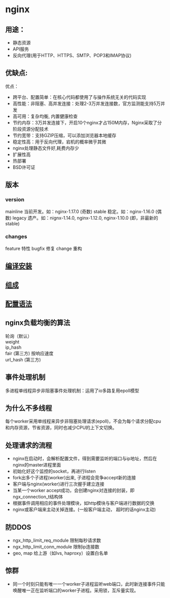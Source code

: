 # nginx

## 用途：
- 静态资源
- API服务
- 反向代理(用于HTTP、HTTPS、SMTP、POP3和IMAP协议)

## 优缺点:
优点：
- 跨平台、配置简单：在核心代码都使用了与操作系统无关的代码实现
- 高性能：非阻塞、高并发连接：处理2-3万并发连接数，官方监测能支持5万并发
- 高可用：复杂均衡, 内置健康检查
- 节约内存：3万并发连接下，开启10个nginx才占150M内存，Nginx采取了分阶段资源分配技术
- 节约宽带：支持GZIP压缩，可以添加浏览器本地缓存
- 稳定性高：用于反向代理，宕机的概率微乎其微
- nginx处理静态文件好,耗费内存少
- 扩展性高
- 热部署
- BSD许可证

## 版本
### version
mainline 当前开发。如：nginx-1.17.0 (奇数)
stable 稳定。如：nginx-1.16.0 (偶数)
legacy 遗产。如：nignx-1.14.0, nginx-1.12.0, nginx-1.10.0 (即，非最新的stable)

### changes
feature 特性
bugfix 修复
change 重构

## [ 编译安装 ](nginxCompile.md)

## [ 组成 ](nginxFile.md)

## [ 配置语法 ](nginxConfigGrammer.md)


## nginx负载均衡的算法
轮询（默认）  
weight  
ip_hash  
fair (第三方) 按响应速度  
url_hash (第三方)  

## 事件处理机制
多进程单线程异步非阻塞事件处理机制：运用了io多路复用epoll模型

## 为什么不多线程
每个worker采用单线程来异步非阻塞处理请求(epoll)，不会为每个请求分配cpu和内存资源，节省资源，同时也减少CPU的上下文切换。

## 处理请求的流程
- nginx在启动时，会解析配置文件，得到需要监听的端口与ip地址，然后在nginx的master进程里面
- 初始化好这个监控的socket，再进行listen
- fork出多个子进程(worker)出来,  子进程会竞争accept新的连接
- 客户端与nginx(worker)进行三次握手建立连接
- 当某一个worker accept成功，会创建nginx对连接的封装，即ngx_connection_t结构体
- 根据事件调用相应的事件处理模块，如http模块与客户端进行数据的交换
- nginx或客户端来主动关掉连接。(一般客户端主动， 超时的话nginx主动)
## 防DDOS
- ngx_http_limit_req_module 限制每秒请求数
- ngx_http_limit_conn_module 限制ip连接数
- geo, map 给上游（如lvs, haproxy）设置白名单
## 惊群
- 同一个时刻只能有唯一一个worker子进程监听web端口，此时新连接事件只能唤醒唯一正在监听端口的worker子进程。采用锁，互斥量实现。